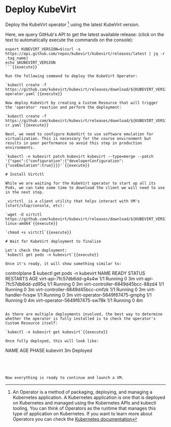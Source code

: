 # Deploy KubeVirt

Deploy the KubeVirt operator [^1] using the latest KubeVirt version.

[^1]: An Operator is a method of packaging, deploying, and managing a Kubernetes application. A Kubernetes application is one that is deployed on Kubernetes and managed using the Kubernetes APIs and kubectl tooling. You can think of Operators as the runtime that manages this type of application on Kubernetes. If you want to learn more about Operators you can check the [Kubernetes documentation](https://kubernetes.io/docs/concepts/extend-kubernetes/operator/)

Here, we query GitHub's API to get the latest available release:
(click on the text to automatically execute the commands on the console):

```
export KUBEVIRT_VERSION=$(curl -s https://api.github.com/repos/kubevirt/kubevirt/releases/latest | jq -r .tag_name)
echo $KUBEVIRT_VERSION
```{{execute}}

Run the following command to deploy the KubeVirt Operator:

`kubectl create -f https://github.com/kubevirt/kubevirt/releases/download/${KUBEVIRT_VERSION}/kubevirt-operator.yaml`{{execute}}

Now deploy KubeVirt by creating a Custom Resource that will trigger the 'operator' reaction and perform the deployment:

`kubectl create -f https://github.com/kubevirt/kubevirt/releases/download/${KUBEVIRT_VERSION}/kubevirt-cr.yaml`{{execute}}

Next, we need to configure KubeVirt to use software emulation for virtualization. This is necessary for the course environment but results in poor performance so avoid this step in production environments.

`kubectl -n kubevirt patch kubevirt kubevirt --type=merge --patch '{"spec":{"configuration":{"developerConfiguration":{"useEmulation":true}}}}'`{{execute}}

# Install Virtctl

While we are waiting for the KubeVirt operator to start up all its Pods, we can take some time to download the client we will need to use in the next step.

_virtctl_ is a client utility that helps interact with VM's (start/stop/console, etc):

`wget -O virtctl https://github.com/kubevirt/kubevirt/releases/download/${KUBEVIRT_VERSION}/virtctl-${KUBEVIRT_VERSION}-linux-amd64`{{execute}}

`chmod +x virtctl`{{execute}}

# Wait for KubeVirt deployment to finalize

Let's check the deployment:
`kubectl get pods -n kubevirt`{{execute}}

Once it's ready, it will show something similar to:

```
controlplane $ kubectl get pods -n kubevirt
NAME                               READY     STATUS    RESTARTS   AGE
virt-api-7fc57db6dd-g4s4w          1/1       Running   0          3m
virt-api-7fc57db6dd-zd95q          1/1       Running   0          3m
virt-controller-6849d45bcc-88zd4   1/1       Running   0          3m
virt-controller-6849d45bcc-cmfzk   1/1       Running   0          3m
virt-handler-fvsqw                 1/1       Running   0          3m
virt-operator-5649f67475-gmphg     1/1       Running   0          4m
virt-operator-5649f67475-sw78k     1/1       Running   0          4m
```

As there are multiple deployments involved, the best way to determine whether the operator is fully installed is to check the operator's Custom Resource itself:

`kubectl -n kubevirt get kubevirt`{{execute}}

Once fully deployed, this will look like:

```
NAME      AGE   PHASE
kubevirt  3m    Deployed
```




Now everything is ready to continue and launch a VM.
